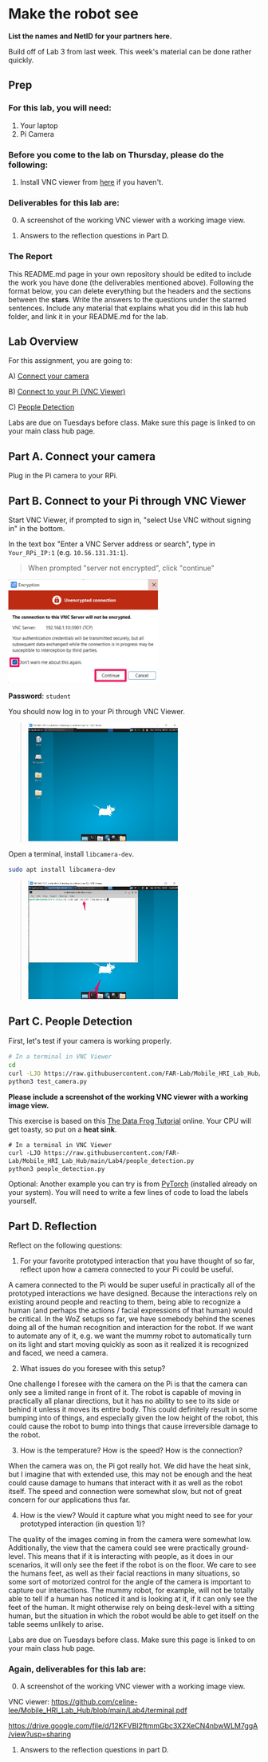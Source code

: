 # Make the robot see
**List the names and NetID for your partners here.**

Build off of Lab 3 from last week. This week's material can be done rather quickly.


## Prep

### For this lab, you will need:
1. Your laptop
2. Pi Camera

### Before you come to the lab on Thursday, please do the following:
1. Install VNC viewer from [here](https://www.realvnc.com/en/connect/download/viewer/) if you haven't. 

### Deliverables for this lab are: 

0. A screenshot of the working VNC viewer with a working image view.

1. Answers to the reflection questions in Part D. 

### The Report 
This README.md page in your own repository should be edited to include the work you have done (the deliverables mentioned above). Following the format below, you can delete everything but the headers and the sections between the **stars**. Write the answers to the questions under the starred sentences. Include any material that explains what you did in this lab hub folder, and link it in your README.md for the lab.

## Lab Overview
For this assignment, you are going to:

A) [Connect your camera](#-a-connect-your-camera)

B) [Connect to your Pi (VNC Viewer)](#part-b-connect-to-your-pi-through-vnc-viewer)

C) [People Detection](#part-c-people-detection)

Labs are due on Tuesdays before class. Make sure this page is linked to on your main class hub page.

## Part A. Connect your camera
Plug in the Pi camera to your RPi.

## Part B. Connect to your Pi through VNC Viewer
Start VNC Viewer, if prompted to sign in, "select Use VNC without signing in" in the bottom.

In the text box "Enter a VNC Server address or search", type in `Your_RPi_IP:1` (e.g. `10.56.131.31:1`).
> When prompted "server not encrypted", click "continue"
<img src="Images/vnc_warning.jpg" width="300">

**Password**: `student`

You should now log in to your Pi through VNC Viewer.

> <img src="Images/vnc.jpg" width="300">

Open a terminal, install `libcamera-dev`.

```bash
sudo apt install libcamera-dev
```
> <img src="Images/terminal.jpg" width="300">

## Part C. People Detection
First, let's test if your camera is working properly. 
```bash
# In a terminal in VNC Viewer
cd
curl -LJO https://raw.githubusercontent.com/FAR-Lab/Mobile_HRI_Lab_Hub/main/Lab4/test_camera.py
python3 test_camera.py
```
**Please include a screenshot of the working VNC viewer with a working image view.**

This exercise is based on this [The Data Frog Tutorial](https://thedatafrog.com/en/articles/human-detection-video/#:~:text=People%20detection,work%20well%20in%20other%20cases.) online. Your CPU will get toasty, so put on a **heat sink**. 

```
# In a terminal in VNC Viewer
curl -LJO https://raw.githubusercontent.com/FAR-Lab/Mobile_HRI_Lab_Hub/main/Lab4/people_detection.py
python3 people_detection.py
```

Optional: Another example you can try is from [PyTorch](https://pytorch.org/tutorials/intermediate/realtime_rpi.html) (installed already on your system). You will need to write a few lines of code to load the labels yourself. 

## Part D. Reflection

Reflect on the following questions:

1. For your favorite prototyped interaction that you have thought of so far, reflect upon how a camera connected to your Pi could be useful.

A camera connected to the Pi would be super useful in practically all of the prototyped interactions we have designed. Because the interactions rely on existing around people and reacting to them, being able to recognize a human (and perhaps the actions / facial expressions of that human) would be critical. In the WoZ setups so far, we have somebody behind the scenes doing all of the human recognition and interaction for the robot. If we want to automate any of it, e.g. we want the mummy robot to automatically turn on its light and start moving quickly as soon as it realized it is recognized and faced, we need a camera.

2. What issues do you foresee with this setup?

One challenge I foresee with the camera on the Pi is that the camera can only see a limited range in front of it. The robot is capable of moving in practically all planar directions, but it has no ability to see to its side or behind it unless it moves its entire body. This could definitely result in some bumping into of things, and especially given the low height of the robot, this could cause the robot to bump into things that cause irreversible damage to the robot.

3. How is the temperature? How is the speed? How is the connection?

When the camera was on, the Pi got really hot. We did have the heat sink, but I imagine that with extended use, this may not be enough and the heat could cause damage to humans that interact with it as well as the robot itself. The speed and connection were somewhat slow, but not of great concern for our applications thus far.

4. How is the view? Would it capture what you might need to see for your prototyped interaction (in question 1)?

The quality of the images coming in from the camera were somewhat low. Additionally, the view that the camera could see were practically ground-level. This means that if it is interacting with people, as it does in our scenarios, it will only see the feet if the robot is on the floor. We care to see the humans feet, as well as their facial reactions in many situations, so some sort of motorized control for the angle of the camera is important to capture our interactions. The mummy robot, for example, will not be totally able to tell if a human has noticed it and is looking at it, if it can only see the feet of the human. It might otherwise rely on being desk-level with a sitting human, but the situation in which the robot would be able to get itself on the table seems unlikely to arise.


Labs are due on Tuesdays before class. Make sure this page is linked to on your main class hub page.

### Again, deliverables for this lab are: 

0. A screenshot of the working VNC viewer with a working image view.


VNC viewer: https://github.com/celine-lee/Mobile_HRI_Lab_Hub/blob/main/Lab4/terminal.pdf


https://drive.google.com/file/d/12KFVBl2ftmmGbc3X2XeCN4nbwWLM7ggA/view?usp=sharing

1. Answers to the reflection questions in part D. 

